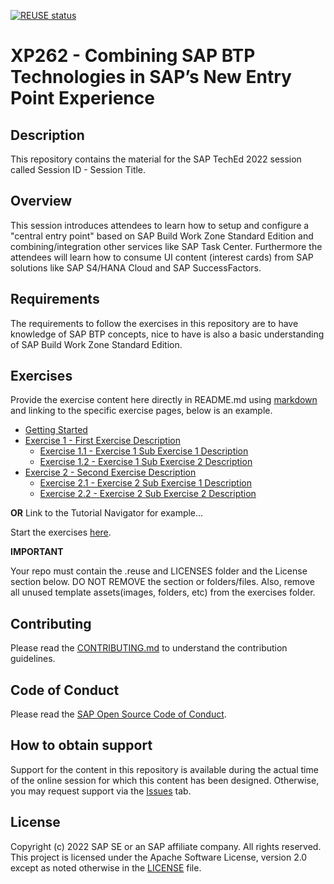 [![REUSE status](https://api.reuse.software/badge/github.com/SAP-samples/teched2023-XP262)](https://api.reuse.software/info/github.com/SAP-samples/teched2023-XP262)

# XP262 - Combining SAP BTP Technologies in SAP’s New Entry Point Experience

## Description

This repository contains the material for the SAP TechEd 2022 session called Session ID - Session Title.  

## Overview

This session introduces attendees to learn how to setup and configure a "central entry point" based on SAP Build Work Zone Standard Edition and combining/integration other services like SAP Task Center.
Furthermore the attendees will learn how to consume UI content (interest cards) from SAP solutions like SAP S4/HANA Cloud and SAP SuccessFactors.

## Requirements

The requirements to follow the exercises in this repository are to have knowledge of SAP BTP concepts, nice to have is also a basic understanding of SAP Build Work Zone Standard Edition.

## Exercises

Provide the exercise content here directly in README.md using [markdown](https://guides.github.com/features/mastering-markdown/) and linking to the specific exercise pages, below is an example.

- [Getting Started](exercises/ex0/)
- [Exercise 1 - First Exercise Description](exercises/ex1/)
    - [Exercise 1.1 - Exercise 1 Sub Exercise 1 Description](exercises/ex1#exercise-11-sub-exercise-1-description)
    - [Exercise 1.2 - Exercise 1 Sub Exercise 2 Description](exercises/ex1#exercise-12-sub-exercise-2-description)
- [Exercise 2 - Second Exercise Description](exercises/ex2/)
    - [Exercise 2.1 - Exercise 2 Sub Exercise 1 Description](exercises/ex2#exercise-21-sub-exercise-1-description)
    - [Exercise 2.2 - Exercise 2 Sub Exercise 2 Description](exercises/ex2#exercise-22-sub-exercise-2-description)

  
**OR** Link to the Tutorial Navigator for example...

Start the exercises [here](https://developers.sap.com/tutorials/abap-environment-trial-onboarding.html).

**IMPORTANT**

Your repo must contain the .reuse and LICENSES folder and the License section below. DO NOT REMOVE the section or folders/files. Also, remove all unused template assets(images, folders, etc) from the exercises folder. 

## Contributing
Please read the [CONTRIBUTING.md](./CONTRIBUTING.md) to understand the contribution guidelines.

## Code of Conduct
Please read the [SAP Open Source Code of Conduct](https://github.com/SAP-samples/.github/blob/main/CODE_OF_CONDUCT.md).

## How to obtain support

Support for the content in this repository is available during the actual time of the online session for which this content has been designed. Otherwise, you may request support via the [Issues](../../issues) tab.

## License
Copyright (c) 2022 SAP SE or an SAP affiliate company. All rights reserved. This project is licensed under the Apache Software License, version 2.0 except as noted otherwise in the [LICENSE](LICENSES/Apache-2.0.txt) file.
